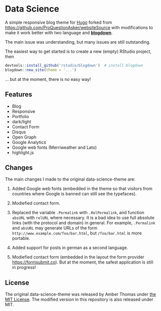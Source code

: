 # Data Science

A simple responsive blog theme for [Hugo](https://gohugo.io/) forked from https://github.com/ProQuestionAsker/websiteSource with modifications to make it work better with two language and [**blogdown**](https://github.com/rstudio/blogdown).

The main issue was understanding, but many issues are still outstanding.

The easiest way to get started is to create a new (empty) RStudio project, then

```r
devtools::install_github('rstudio/blogdown')  # install blogdown
blogdown::new_site(theme = '...')
```

... but at the moment, there is no easy way!

## Features

- Blog
- Responsive
- Portfolio
- dark/light
- Contact Form
- Disqus
- Open Graph
- Google Analytics
- Google web fonts (Merriweather and Lato)
- highlight.js

## Changes

The main changes I made to the original data-science-theme are:

1. Added Google web fonts (embedded in the theme so that visitors from countries where Google is banned can still see the typefaces).

1. Modiefied contact form. 

1. Replaced the variable `.Permalink` with `.RelPermalink`, and function `absURL` with `relURL` where necessary. It is a bad idea to use full absolute links (with the protocol and domain) in general. For example, `.Permalink` and `absURL` may generate URLs of the form `http://www.example.com/foo/bar.html`, but `/foo/bar.html` is more portable.

1. Added support for posts in german as a second language.

1. Modiefied contact form (embedded in the layout the form provider https://formsubmit.co). But at the moment, the safest application is still in progress!

## License

The original data-science-theme was released by Amber Thomas under [the MIT License](https://github.com/ProQuestionAsker/websiteSource/blob/master/themes/data-science/LICENSE.md). The modified version in this repository is also released under MIT.
